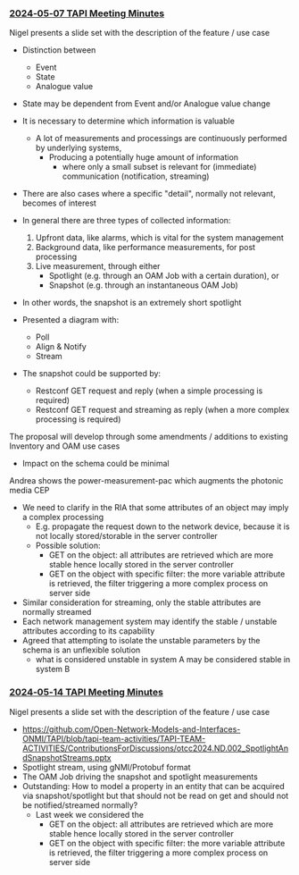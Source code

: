 ### [2024‐05‐07 TAPI Meeting Minutes](https://github.com/Open-Network-Models-and-Interfaces-ONMI/TAPI/wiki/2024%E2%80%9005%E2%80%9007-TAPI-Meeting-Minutes)

Nigel presents a slide set with the description of the feature / use case
- Distinction between
  + Event
  + State
  + Analogue value
  
- State may be dependent from Event and/or Analogue value change

- It is necessary to determine which information is valuable
  + A lot of measurements and processings are continuously performed by underlying systems,
    + Producing a potentially huge amount of information
      - where only a small subset is relevant for (immediate) communication (notification, streaming)

- There are also cases where a specific "detail", normally not relevant, becomes of interest
- In general there are three types of collected information:
  1) Upfront data, like alarms, which is vital for the system management
  2) Background data, like performance measurements, for post processing
  3) Live measurement, through either
     - Spotlight (e.g. through an OAM Job with a certain duration), or
	 - Snapshot (e.g. through an instantaneous OAM Job)

- In other words, the snapshot is an extremely short spotlight

- Presented a diagram with:
  + Poll
  + Align & Notify
  + Stream
  
- The snapshot could be supported by:
  + Restconf GET request and reply (when a simple processing is required)
  + Restconf GET request and streaming as reply (when a more complex processing is required)
  
The proposal will develop through some amendments / additions to existing Inventory and OAM use cases
  + Impact on the schema could be minimal
  
Andrea shows the power-measurement-pac which augments the photonic media CEP
  + We need to clarify in the RIA that some attributes of an object may imply a complex processing
    - E.g. propagate the request down to the network device, because it is not locally stored/storable in the server controller
    - Possible solution:
      + GET on the object: all attributes are retrieved which are more stable hence locally stored in the server controller
	  + GET on the object with specific filter: the more variable attribute is retrieved, the filter triggering a more complex process on server side
  + Similar consideration for streaming, only the stable attributes are normally streamed
  + Each network management system may identify the stable / unstable attributes according to its capability
  + Agreed that attempting to isolate the unstable parameters by the schema is an unflexible solution
    - what is considered unstable in system A may be considered stable in system B

### [2024‐05‐14 TAPI Meeting Minutes](https://github.com/Open-Network-Models-and-Interfaces-ONMI/TAPI/wiki/2024%E2%80%9005%E2%80%9014-TAPI-Meeting-Minutes)

Nigel presents a slide set with the description of the feature / use case
- https://github.com/Open-Network-Models-and-Interfaces-ONMI/TAPI/blob/tapi-team-activities/TAPI-TEAM-ACTIVITIES/ContributionsForDiscussions/otcc2024.ND.002_SpotlightAndSnapshotStreams.pptx
- Spotlight stream, using gNMI/Protobuf format
- The OAM Job driving the snapshot and spotlight measurements
- Outstanding: How to model a property in an entity that can be acquired via snapshot/spotlight but that should not be read on get and should not be notified/streamed normally?
  + Last week we considered the 
    - GET on the object: all attributes are retrieved which are more stable hence locally stored in the server controller
	- GET on the object with specific filter: the more variable attribute is retrieved, the filter triggering a more complex process on server side